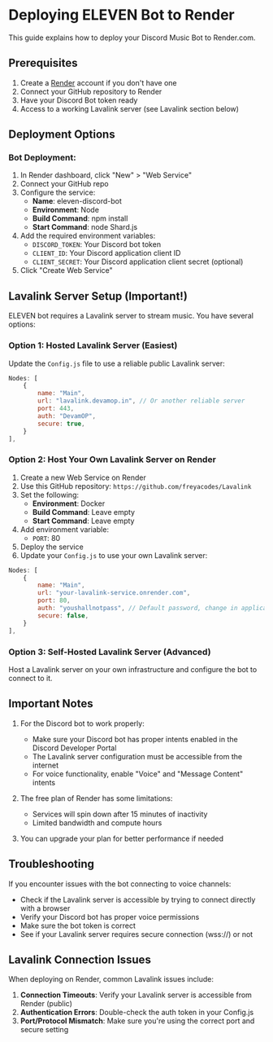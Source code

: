 # Deploying ELEVEN Bot to Render

This guide explains how to deploy your Discord Music Bot to Render.com.

## Prerequisites

1. Create a [Render](https://render.com) account if you don't have one
2. Connect your GitHub repository to Render
3. Have your Discord Bot token ready
4. Access to a working Lavalink server (see Lavalink section below)

## Deployment Options

### Bot Deployment:

1. In Render dashboard, click "New" > "Web Service"
2. Connect your GitHub repo
3. Configure the service:
   - **Name**: eleven-discord-bot
   - **Environment**: Node
   - **Build Command**: npm install
   - **Start Command**: node Shard.js
4. Add the required environment variables:
   - `DISCORD_TOKEN`: Your Discord bot token
   - `CLIENT_ID`: Your Discord application client ID
   - `CLIENT_SECRET`: Your Discord application client secret (optional)
5. Click "Create Web Service"

## Lavalink Server Setup (Important!)

ELEVEN bot requires a Lavalink server to stream music. You have several options:

### Option 1: Hosted Lavalink Server (Easiest)

Update the `Config.js` file to use a reliable public Lavalink server:

```javascript
Nodes: [
    {
        name: "Main",
        url: "lavalink.devamop.in", // Or another reliable server
        port: 443,
        auth: "DevamOP",
        secure: true,
    }
],
```

### Option 2: Host Your Own Lavalink Server on Render

1. Create a new Web Service on Render
2. Use this GitHub repository: `https://github.com/freyacodes/Lavalink`
3. Set the following:
   - **Environment**: Docker
   - **Build Command**: Leave empty
   - **Start Command**: Leave empty
4. Add environment variable:
   - `PORT`: 80
5. Deploy the service
6. Update your `Config.js` to use your own Lavalink server:

```javascript
Nodes: [
    {
        name: "Main",
        url: "your-lavalink-service.onrender.com",
        port: 80,
        auth: "youshallnotpass", // Default password, change in application.yml
        secure: false,
    }
],
```

### Option 3: Self-Hosted Lavalink Server (Advanced)

Host a Lavalink server on your own infrastructure and configure the bot to connect to it.

## Important Notes

1. For the Discord bot to work properly:
   - Make sure your Discord bot has proper intents enabled in the Discord Developer Portal
   - The Lavalink server configuration must be accessible from the internet
   - For voice functionality, enable "Voice" and "Message Content" intents
   
2. The free plan of Render has some limitations:
   - Services will spin down after 15 minutes of inactivity
   - Limited bandwidth and compute hours

3. You can upgrade your plan for better performance if needed

## Troubleshooting

If you encounter issues with the bot connecting to voice channels:
- Check if the Lavalink server is accessible by trying to connect directly with a browser
- Verify your Discord bot has proper voice permissions
- Make sure the bot token is correct
- See if your Lavalink server requires secure connection (wss://) or not

## Lavalink Connection Issues

When deploying on Render, common Lavalink issues include:

1. **Connection Timeouts**: Verify your Lavalink server is accessible from Render (public)
2. **Authentication Errors**: Double-check the auth token in your Config.js
3. **Port/Protocol Mismatch**: Make sure you're using the correct port and secure setting